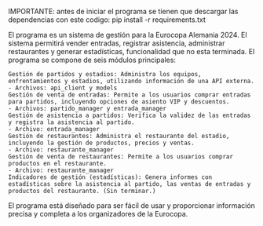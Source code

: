 IMPORTANTE: antes de iniciar el programa se tienen que descargar las dependencias con este codigo: pip install -r requirements.txt

El programa es un sistema de gestión para la Eurocopa Alemania 2024. El sistema permitirá vender entradas, registrar asistencia, administrar restaurantes y generar estadísticas, funcionalidad que no esta terminada. El programa se compone de seis módulos principales:

    Gestión de partidos y estadios: Administra los equipos, enfrentamientos y estadios, utilizando información de una API externa.
    - Archivos: api_client y models
    Gestión de venta de entradas: Permite a los usuarios comprar entradas para partidos, incluyendo opciones de asiento VIP y descuentos.
    - Archivos: partido_manager y entrada_manager
    Gestión de asistencia a partidos: Verifica la validez de las entradas y registra la asistencia al partido. 
    - Archivo: entrada_manager
    Gestión de restaurantes: Administra el restaurante del estadio, incluyendo la gestión de productos, precios y ventas.
    - Archivo: restaurante_manager
    Gestión de venta de restaurantes: Permite a los usuarios comprar productos en el restaurante.
    - Archivo: restaurante_manager
    Indicadores de gestión (estadísticas): Genera informes con estadísticas sobre la asistencia al partido, las ventas de entradas y productos del restaurante. (Sin terminar.)

El programa está diseñado para ser fácil de usar y proporcionar información precisa y completa a los organizadores de la Eurocopa.